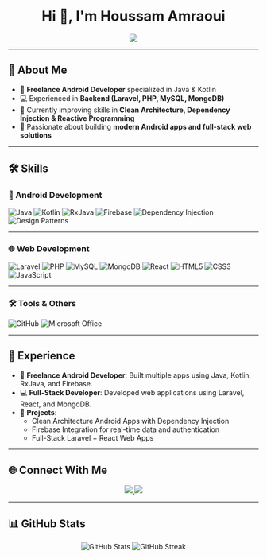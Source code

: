 <!-- Banner -->
<h1 align="center">Hi 👋, I'm Houssam Amraoui</h1>
<p align="center">
  <img src="https://readme-typing-svg.herokuapp.com?size=25&color=FF5733&center=true&vCenter=true&width=550&lines=📱+Android+Developer;💻+Full-Stack+Developer;🚀+Freelancer" />
</p>

---

## 🚀 About Me  
- 📱 **Freelance Android Developer** specialized in Java & Kotlin  
- 💻 Experienced in **Backend (Laravel, PHP, MySQL, MongoDB)**  
- 🌱 Currently improving skills in **Clean Architecture, Dependency Injection & Reactive Programming**  
- 🎯 Passionate about building **modern Android apps and full-stack web solutions**  

---

## 🛠️ Skills  

### 📱 Android Development  
![Java](https://img.shields.io/badge/Java-007396?style=for-the-badge&logo=java&logoColor=white)
![Kotlin](https://img.shields.io/badge/Kotlin-0095D5?style=for-the-badge&logo=kotlin&logoColor=white)
![RxJava](https://img.shields.io/badge/RxJava-B7178C?style=for-the-badge&logo=reactivex&logoColor=white)
![Firebase](https://img.shields.io/badge/Firebase-FFCA28?style=for-the-badge&logo=firebase&logoColor=black)
![Dependency Injection](https://img.shields.io/badge/Dependency%20Injection-4285F4?style=for-the-badge&logo=google&logoColor=white)
![Design Patterns](https://img.shields.io/badge/Design%20Patterns-FF6F00?style=for-the-badge&logo=android&logoColor=white)

---

### 🌐 Web Development  
![Laravel](https://img.shields.io/badge/Laravel-FF2D20?style=for-the-badge&logo=laravel&logoColor=white)
![PHP](https://img.shields.io/badge/PHP-777BB4?style=for-the-badge&logo=php&logoColor=white)
![MySQL](https://img.shields.io/badge/MySQL-4479A1?style=for-the-badge&logo=mysql&logoColor=white)
![MongoDB](https://img.shields.io/badge/MongoDB-4EA94B?style=for-the-badge&logo=mongodb&logoColor=white)
![React](https://img.shields.io/badge/React-20232A?style=for-the-badge&logo=react&logoColor=61DAFB)
![HTML5](https://img.shields.io/badge/HTML5-E34F26?style=for-the-badge&logo=html5&logoColor=white)
![CSS3](https://img.shields.io/badge/CSS3-1572B6?style=for-the-badge&logo=css3&logoColor=white)
![JavaScript](https://img.shields.io/badge/JavaScript-F7DF1E?style=for-the-badge&logo=javascript&logoColor=black)

---

### 🛠 Tools & Others  
![GitHub](https://img.shields.io/badge/GitHub-181717?style=for-the-badge&logo=github&logoColor=white)
![Microsoft Office](https://img.shields.io/badge/Microsoft%20Office-D83B01?style=for-the-badge&logo=microsoft-office&logoColor=white)

---

## 💼 Experience  
- 📱 **Freelance Android Developer**: Built multiple apps using Java, Kotlin, RxJava, and Firebase.  
- 💻 **Full-Stack Developer**: Developed web applications using Laravel, React, and MongoDB.  
- 🔧 **Projects**:  
  - Clean Architecture Android Apps with Dependency Injection  
  - Firebase Integration for real-time data and authentication  
  - Full-Stack Laravel + React Web Apps  

---

## 🌐 Connect With Me  
<p align="center">
  <a href="https://www.linkedin.com/in/houssam-amraoui" target="_blank">
    <img src="https://img.shields.io/badge/LinkedIn-0077B5?style=for-the-badge&logo=linkedin&logoColor=white" />
  </a>
  <a href="https://github.com/houssam-amraoui?tab=repositories" target="_blank">
    <img src="https://img.shields.io/badge/GitHub-181717?style=for-the-badge&logo=github&logoColor=white" />
  </a>
</p>

---

## 📊 GitHub Stats  
<p align="center">
  <img src="https://github-readme-stats.vercel.app/api?username=YOUR-GITHUB&show_icons=true&theme=radical" alt="GitHub Stats" />
  <img src="https://github-readme-streak-stats.herokuapp.com/?user=YOUR-GITHUB&theme=radical" alt="GitHub Streak" />
</p>
